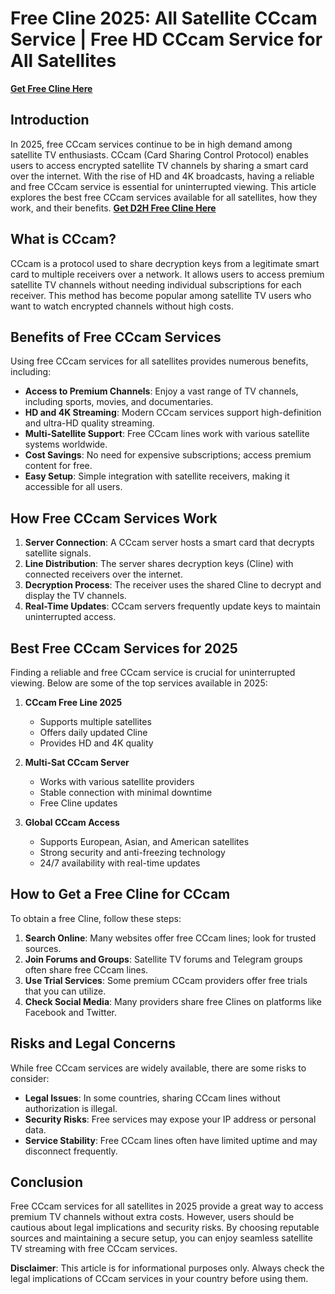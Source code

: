 # Free Cline 2025: All Satellite CCcam Service | Free HD CCcam Service for All Satellites
[**Get Free Cline Here**](https://pscccam.blogspot.com)
## Introduction  
In 2025, free CCcam services continue to be in high demand among satellite TV enthusiasts. CCcam (Card Sharing Control Protocol) enables users to access encrypted satellite TV channels by sharing a smart card over the internet. With the rise of HD and 4K broadcasts, having a reliable and free CCcam service is essential for uninterrupted viewing. This article explores the best free CCcam services available for all satellites, how they work, and their benefits.
[**Get D2H Free Cline Here**](https://pscccam.blogspot.com)

## What is CCcam?  
CCcam is a protocol used to share decryption keys from a legitimate smart card to multiple receivers over a network. It allows users to access premium satellite TV channels without needing individual subscriptions for each receiver. This method has become popular among satellite TV users who want to watch encrypted channels without high costs.

## Benefits of Free CCcam Services  
Using free CCcam services for all satellites provides numerous benefits, including:  

- **Access to Premium Channels**: Enjoy a vast range of TV channels, including sports, movies, and documentaries.  
- **HD and 4K Streaming**: Modern CCcam services support high-definition and ultra-HD quality streaming.  
- **Multi-Satellite Support**: Free CCcam lines work with various satellite systems worldwide.  
- **Cost Savings**: No need for expensive subscriptions; access premium content for free.  
- **Easy Setup**: Simple integration with satellite receivers, making it accessible for all users.  

## How Free CCcam Services Work  
1. **Server Connection**: A CCcam server hosts a smart card that decrypts satellite signals.  
2. **Line Distribution**: The server shares decryption keys (Cline) with connected receivers over the internet.  
3. **Decryption Process**: The receiver uses the shared Cline to decrypt and display the TV channels.  
4. **Real-Time Updates**: CCcam servers frequently update keys to maintain uninterrupted access.  

## Best Free CCcam Services for 2025  
Finding a reliable and free CCcam service is crucial for uninterrupted viewing. Below are some of the top services available in 2025:  

1. **CCcam Free Line 2025**  
   - Supports multiple satellites  
   - Offers daily updated Cline  
   - Provides HD and 4K quality  

2. **Multi-Sat CCcam Server**  
   - Works with various satellite providers  
   - Stable connection with minimal downtime  
   - Free Cline updates  

3. **Global CCcam Access**  
   - Supports European, Asian, and American satellites  
   - Strong security and anti-freezing technology  
   - 24/7 availability with real-time updates  

## How to Get a Free Cline for CCcam  
To obtain a free Cline, follow these steps:  

1. **Search Online**: Many websites offer free CCcam lines; look for trusted sources.  
2. **Join Forums and Groups**: Satellite TV forums and Telegram groups often share free CCcam lines.  
3. **Use Trial Services**: Some premium CCcam providers offer free trials that you can utilize.  
4. **Check Social Media**: Many providers share free Clines on platforms like Facebook and Twitter.  

## Risks and Legal Concerns  
While free CCcam services are widely available, there are some risks to consider:  

- **Legal Issues**: In some countries, sharing CCcam lines without authorization is illegal.  
- **Security Risks**: Free services may expose your IP address or personal data.  
- **Service Stability**: Free CCcam lines often have limited uptime and may disconnect frequently.  

## Conclusion  
Free CCcam services for all satellites in 2025 provide a great way to access premium TV channels without extra costs. However, users should be cautious about legal implications and security risks. By choosing reputable sources and maintaining a secure setup, you can enjoy seamless satellite TV streaming with free CCcam services.  

**Disclaimer**: This article is for informational purposes only. Always check the legal implications of CCcam services in your country before using them.  
